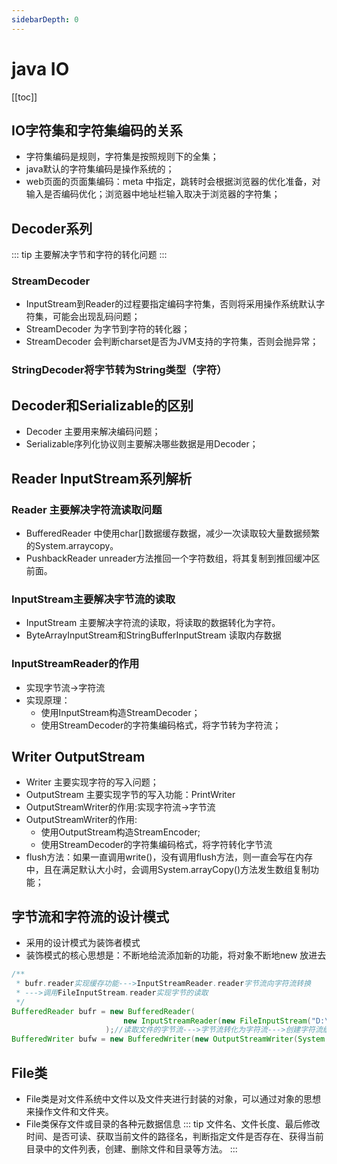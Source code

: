 ```yaml
---
sidebarDepth: 0
---
```


# java IO

[[toc]]

## IO字符集和字符集编码的关系

- 字符集编码是规则，字符集是按照规则下的全集；
- java默认的字符集编码是操作系统的；
- web页面的页面集编码：meta 中指定，跳转时会根据浏览器的优化准备，对输入是否编码优化；浏览器中地址栏输入取决于浏览器的字符集；

## Decoder系列

::: tip
主要解决字节和字符的转化问题
:::
### StreamDecoder

- InputStream到Reader的过程要指定编码字符集，否则将采用操作系统默认字符集，可能会出现乱码问题；
- StreamDecoder 为字节到字符的转化器；
- StreamDecoder 会判断charset是否为JVM支持的字符集，否则会抛异常；

### StringDecoder将字节转为String类型（字符）

## Decoder和Serializable的区别

- Decoder 主要用来解决编码问题；
- Serializable序列化协议则主要解决哪些数据是用Decoder；

## Reader InputStream系列解析

### Reader 主要解决字符流读取问题

- BufferedReader 中使用char[]数据缓存数据，减少一次读取较大量数据频繁的System.arraycopy。
- PushbackReader unreader方法推回一个字符数组，将其复制到推回缓冲区前面。

### InputStream主要解决字节流的读取

- InputStream 主要解决字符流的读取，将读取的数据转化为字符。
- ByteArrayInputStream和StringBufferInputStream 读取内存数据

### InputStreamReader的作用

- 实现字节流->字符流
- 实现原理：
  - 使用InputStream构造StreamDecoder；
  - 使用StreamDecoder的字符集编码格式，将字节转为字符流；
## Writer OutputStream

- Writer 主要实现字符的写入问题；
- OutputStream 主要实现字节的写入功能：PrintWriter
- OutputStreamWriter的作用:实现字符流->字节流
- OutputStreamWriter的作用:
  - 使用OutputStream构造StreamEncoder;
  - 使用StreamDecoder的字符集编码格式，将字符转化字节流
- flush方法：如果一直调用write()，没有调用flush方法，则一直会写在内存中，且在满足默认大小时，会调用System.arrayCopy()方法发生数组复制功能；

## 字节流和字符流的设计模式
- 采用的设计模式为装饰者模式
- 装饰模式的核心思想是：不断地给流添加新的功能，将对象不断地new 放进去

```java
/**
 * bufr.reader实现缓存功能--->InputStreamReader.reader字节流向字符流转换
 * --->调用FileInputStream.reader实现字节的读取
 */
BufferedReader bufr = new BufferedReader(
                         new InputStreamReader(new FileInputStream("D:\\demo.txt"))
                     );//读取文件的字节流--->字节流转化为字符流--->创建字符流缓冲区
BufferedWriter bufw = new BufferedWriter(new OutputStreamWriter(System.out));
```
## File类
- File类是对文件系统中文件以及文件夹进行封装的对象，可以通过对象的思想来操作文件和文件夹。
- File类保存文件或目录的各种元数据信息
::: tip
文件名、文件长度、最后修改时间、是否可读、获取当前文件的路径名，判断指定文件是否存在、获得当前目录中的文件列表，创建、删除文件和目录等方法。
:::


